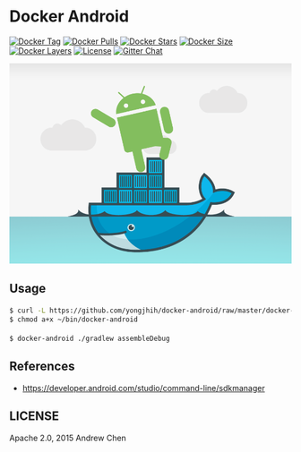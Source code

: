 # Docker Android

[![Docker Tag](https://img.shields.io/github/tag/yongjhih/docker-android.svg)](https://hub.docker.com/r/yongjhih/android/tags/)
[![Docker Pulls](https://img.shields.io/docker/pulls/yongjhih/android.svg)](https://hub.docker.com/r/yongjhih/android/)
[![Docker Stars](https://img.shields.io/docker/stars/yongjhih/android.svg)](https://hub.docker.com/r/yongjhih/android/)
[![Docker Size](https://img.shields.io/imagelayers/image-size/yongjhih/android/latest.svg)](https://imagelayers.io/?images=yongjhih/android:latest)
[![Docker Layers](https://img.shields.io/imagelayers/layers/yongjhih/android/latest.svg)](https://imagelayers.io/?images=yongjhih/android:latest)
[![License](https://img.shields.io/github/license/yongjhih/docker-android.svg)](https://github.com/yongjhih/docker-android/raw/master/LICENSE)
[![Gitter Chat](https://img.shields.io/gitter/room/yongjhih/docker-android.svg)](https://gitter.im/yongjhih/docker-android)

![](art/docker-android.png)

## Usage

```sh
$ curl -L https://github.com/yongjhih/docker-android/raw/master/docker-android > ~/bin/docker-android
$ chmod a+x ~/bin/docker-android

$ docker-android ./gradlew assembleDebug
```

## References

* https://developer.android.com/studio/command-line/sdkmanager

## LICENSE

Apache 2.0, 2015 Andrew Chen
